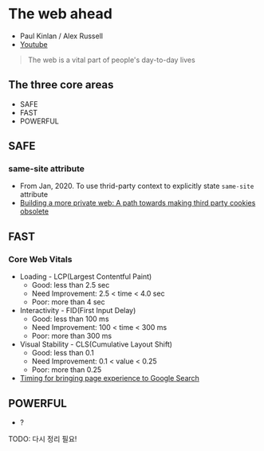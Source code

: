 # The web ahead
- Paul Kinlan / Alex Russell
- [Youtube](https://www.youtube.com/watch?v=RDRcP1JX0TI&list=PLNYkxOF6rcIDzLmWaDwfHVZJl1Q5RFgOR&index=14)

> The web is a vital part of people's day-to-day lives

## The three core areas
- SAFE
- FAST
- POWERFUL

## SAFE

### same-site attribute
- From Jan, 2020. To use thrid-party context to explicitly state `same-site` attribute
- [Building a more private web: A path towards making third party cookies obsolete](https://blog.chromium.org/2020/01/building-more-private-web-path-towards.html)

## FAST

### Core Web Vitals
- Loading - LCP(Largest Contentful Paint)
   - Good: less than 2.5 sec
   - Need Improvement: 2.5 < time < 4.0 sec
   - Poor: more than 4 sec
- Interactivity - FID(First Input Delay)
   - Good: less than 100 ms
   - Need Improvement: 100 < time < 300 ms
   - Poor: more than 300 ms
- Visual Stability - CLS(Cumulative Layout Shift)
   - Good: less than 0.1
   - Need Improvement: 0.1 < value < 0.25
   - Poor: more than 0.25
- [Timing for bringing page experience to Google Search](https://developers.google.com/search/blog/2020/11/timing-for-page-experience)

## POWERFUL
- ?

TODO: 다시 정리 필요!
